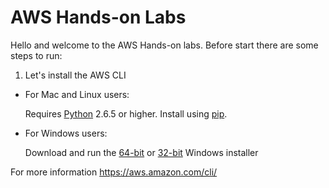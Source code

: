 # AWS Hands-on Labs

Hello and welcome to the AWS Hands-on labs. Before start there are some steps to run:

1. Let's install the AWS CLI 

  * For Mac and Linux users:
  
    Requires [Python](http://www.python.org/download/) 2.6.5 or higher. Install using 
    [pip](http://www.pip-installer.org/en/latest/).


  * For Windows users:
  
    Download and run the [64-bit](https://s3.amazonaws.com/aws-cli/AWSCLI64.msi) or 
    [32-bit](https://s3.amazonaws.com/aws-cli/AWSCLI32.msi) Windows installer
    
  For more information https://aws.amazon.com/cli/ 